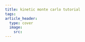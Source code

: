 ```yaml
---
title: kinetic monte carlo tutorial
tags: 
article_header:
  type: cover
  image:
    src:
---
```


